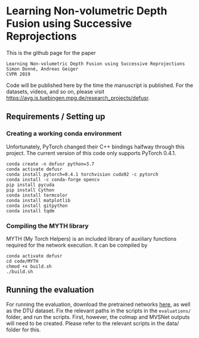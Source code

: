 # Learning Non-volumetric Depth Fusion using Successive Reprojections

This is the github page for the paper

    Learning Non-volumetric Depth Fusion using Successive Reprojections
    Simon Donné, Andreas Geiger
    CVPR 2019

Code will be published here by the time the manuscript is published.
For the datasets, videos, and so on, please visit https://avg.is.tuebingen.mpg.de/research_projects/defusr.

## Requirements / Setting up

### Creating a working conda environment

Unfortunately, PyTorch changed their C++ bindings halfway through this project.
The current version of this code only supports PyTorch 0.4.1.

    conda create -n defusr python=3.7
    conda activate defusr
    conda install pytorch=0.4.1 torchvision cuda92 -c pytorch
    conda install -c conda-forge opencv
    pip install pycuda
    pip install Cython
    conda install termcolor
    conda install matplotlib
    conda install gitpython
    conda install tqdm

### Compiling the MYTH library

MYTH (My Torch Helpers) is an included library of auxiliary functions required for the network execution.
It can be compiled by

    conda activate defusr
    cd code/MYTH
    chmod +x build.sh
    ./build.sh


## Running the evaluation

For running the evaluation, download the pretrained networks [here](https://avg.is.tuebingen.mpg.de/research_projects/defusr), as well as the DTU dataset.
Fix the relevant paths in the scripts in the `evaluations/` folder, and run the scripts.
First, however, the colmap and MVSNet outputs will need to be created. Please refer to the relevant scripts in the data/ folder for this.
